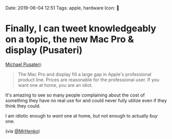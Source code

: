 Date: 2019-06-04 12:51
Tags: apple, hardware
Icon: 🔗

# Finally, I can tweet knowledgeably on a topic, the new Mac Pro & display (Pusateri)

[Michael Pusateri](https://threadreaderapp.com/thread/1135645748945534976.html):

> The Mac Pro and display fill a large gap in Apple's professional product line. Prices are reasonable for the professional user. If you want one at home, you are an idiot.

It's amazing to see so many people complaining about the cost of something they have no real use for and could never fully utilize even if they think they could. 

I am idiotic enough to _want_ one at home, but not enough to actually _buy_ one.

(via [@MrHenko](http://blog.henrikcarlsson.se/2019/06/10512/))

